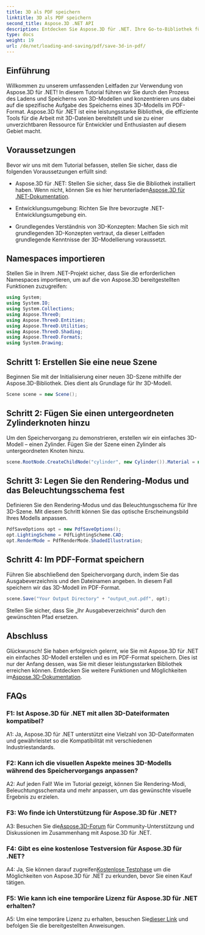 ```yaml
---
title: 3D als PDF speichern
linktitle: 3D als PDF speichern
second_title: Aspose.3D .NET API
description: Entdecken Sie Aspose.3D für .NET. Ihre Go-to-Bibliothek für nahtlose 3D-Modellierung und -Rendering. Speichern Sie 3D-Modelle mühelos als PDF.
type: docs
weight: 19
url: /de/net/loading-and-saving/pdf/save-3d-in-pdf/
---
```

## Einführung

Willkommen zu unserem umfassenden Leitfaden zur Verwendung von Aspose.3D für .NET! In diesem Tutorial führen wir Sie durch den Prozess des Ladens und Speicherns von 3D-Modellen und konzentrieren uns dabei auf die spezifische Aufgabe des Speicherns eines 3D-Modells im PDF-Format. Aspose.3D für .NET ist eine leistungsstarke Bibliothek, die effiziente Tools für die Arbeit mit 3D-Dateien bereitstellt und sie zu einer unverzichtbaren Ressource für Entwickler und Enthusiasten auf diesem Gebiet macht.

## Voraussetzungen

Bevor wir uns mit dem Tutorial befassen, stellen Sie sicher, dass die folgenden Voraussetzungen erfüllt sind:

-  Aspose.3D für .NET: Stellen Sie sicher, dass Sie die Bibliothek installiert haben. Wenn nicht, können Sie es hier herunterladen[Aspose.3D für .NET-Dokumentation](https://reference.aspose.com/3d/net/).

- Entwicklungsumgebung: Richten Sie Ihre bevorzugte .NET-Entwicklungsumgebung ein.

- Grundlegendes Verständnis von 3D-Konzepten: Machen Sie sich mit grundlegenden 3D-Konzepten vertraut, da dieser Leitfaden grundlegende Kenntnisse der 3D-Modellierung voraussetzt.

## Namespaces importieren

Stellen Sie in Ihrem .NET-Projekt sicher, dass Sie die erforderlichen Namespaces importieren, um auf die von Aspose.3D bereitgestellten Funktionen zuzugreifen:

```csharp
using System;
using System.IO;
using System.Collections;
using Aspose.ThreeD;
using Aspose.ThreeD.Entities;
using Aspose.ThreeD.Utilities;
using Aspose.ThreeD.Shading;
using Aspose.ThreeD.Formats;
using System.Drawing;
```

## Schritt 1: Erstellen Sie eine neue Szene

Beginnen Sie mit der Initialisierung einer neuen 3D-Szene mithilfe der Aspose.3D-Bibliothek. Dies dient als Grundlage für Ihr 3D-Modell.

```csharp
Scene scene = new Scene();
```

## Schritt 2: Fügen Sie einen untergeordneten Zylinderknoten hinzu

Um den Speichervorgang zu demonstrieren, erstellen wir ein einfaches 3D-Modell – einen Zylinder. Fügen Sie der Szene einen Zylinder als untergeordneten Knoten hinzu.

```csharp
scene.RootNode.CreateChildNode("cylinder", new Cylinder()).Material = new PhongMaterial() { DiffuseColor = new Vector3(Color.DarkCyan) };
```

## Schritt 3: Legen Sie den Rendering-Modus und das Beleuchtungsschema fest

Definieren Sie den Rendering-Modus und das Beleuchtungsschema für Ihre 3D-Szene. Mit diesem Schritt können Sie das optische Erscheinungsbild Ihres Modells anpassen.

```csharp
PdfSaveOptions opt = new PdfSaveOptions();
opt.LightingScheme = PdfLightingScheme.CAD;
opt.RenderMode = PdfRenderMode.ShadedIllustration;
```

## Schritt 4: Im PDF-Format speichern

Führen Sie abschließend den Speichervorgang durch, indem Sie das Ausgabeverzeichnis und den Dateinamen angeben. In diesem Fall speichern wir das 3D-Modell im PDF-Format.

```csharp
scene.Save("Your Output Directory" + "output_out.pdf", opt);
```

Stellen Sie sicher, dass Sie „Ihr Ausgabeverzeichnis“ durch den gewünschten Pfad ersetzen.

## Abschluss

 Glückwunsch! Sie haben erfolgreich gelernt, wie Sie mit Aspose.3D für .NET ein einfaches 3D-Modell erstellen und es im PDF-Format speichern. Dies ist nur der Anfang dessen, was Sie mit dieser leistungsstarken Bibliothek erreichen können. Entdecken Sie weitere Funktionen und Möglichkeiten im[Aspose.3D-Dokumentation](https://reference.aspose.com/3d/net/).

## FAQs

### F1: Ist Aspose.3D für .NET mit allen 3D-Dateiformaten kompatibel?

A1: Ja, Aspose.3D für .NET unterstützt eine Vielzahl von 3D-Dateiformaten und gewährleistet so die Kompatibilität mit verschiedenen Industriestandards.

### F2: Kann ich die visuellen Aspekte meines 3D-Modells während des Speichervorgangs anpassen?

A2: Auf jeden Fall! Wie im Tutorial gezeigt, können Sie Rendering-Modi, Beleuchtungsschemata und mehr anpassen, um das gewünschte visuelle Ergebnis zu erzielen.

### F3: Wo finde ich Unterstützung für Aspose.3D für .NET?

 A3: Besuchen Sie die[Aspose.3D-Forum](https://forum.aspose.com/c/3d/18) für Community-Unterstützung und Diskussionen im Zusammenhang mit Aspose.3D für .NET.

### F4: Gibt es eine kostenlose Testversion für Aspose.3D für .NET?

 A4: Ja, Sie können darauf zugreifen[Kostenlose Testphase](https://releases.aspose.com/) um die Möglichkeiten von Aspose.3D für .NET zu erkunden, bevor Sie einen Kauf tätigen.

### F5: Wie kann ich eine temporäre Lizenz für Aspose.3D für .NET erhalten?

 A5: Um eine temporäre Lizenz zu erhalten, besuchen Sie[dieser Link](https://purchase.aspose.com/temporary-license/) und befolgen Sie die bereitgestellten Anweisungen.
